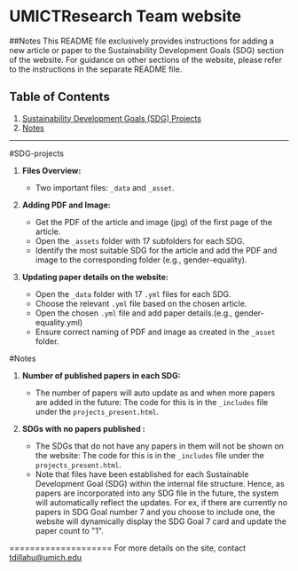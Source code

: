 UMICTResearch Team website
====================

##Notes
This README file exclusively provides instructions for adding a new article or paper to the Sustainability Development Goals (SDG) section of the website. For guidance on other sections of the website, please refer to the instructions in the separate README file.

## Table of Contents
1. [Sustainability Development Goals (SDG) Projects](#SDG-projects)
2. [Notes](#Notes)

---

#SDG-projects
1. **Files Overview:**
   - Two important files: `_data` and `_asset`.

2. **Adding PDF and Image:**
   - Get the PDF of the article and image (jpg) of the first page of the article.
   - Open the `_assets` folder with 17 subfolders for each SDG.
   - Identify the most suitable SDG for the article and add the PDF and image to the corresponding folder (e.g., gender-equality).

3. **Updating paper details on the website:**
   - Open the `_data` folder with 17 `.yml` files for each SDG.
   - Choose the relevant `.yml` file based on the chosen article.
   - Open the chosen `.yml` file and add paper details.(e.g., gender-equality.yml)
   - Ensure correct naming of PDF and image as created in the `_asset` folder.

#Notes
1. **Number of published papers in each SDG:**
   - The number of papers will auto update as and when more papers are added in the future: The code for this is in the `_includes` file under the `projects_present.html`.

2. **SDGs with no papers published :**
   - The SDGs that do not have any papers in them will not be shown on the website: The code for this is in the `_includes` file under the `projects_present.html`.
   - Note that files have been established for each Sustainable Development Goal (SDG) within the internal file structure. Hence, as papers are incorporated into any SDG file in the future, the system will automatically reflect the updates. For ex, if there are currently no papers in SDG Goal number 7 and you choose to include one, the website will dynamically display the SDG Goal 7 card and update the paper count to "1".


====================
For more details on the site, contact tdillahu@umich.edu
